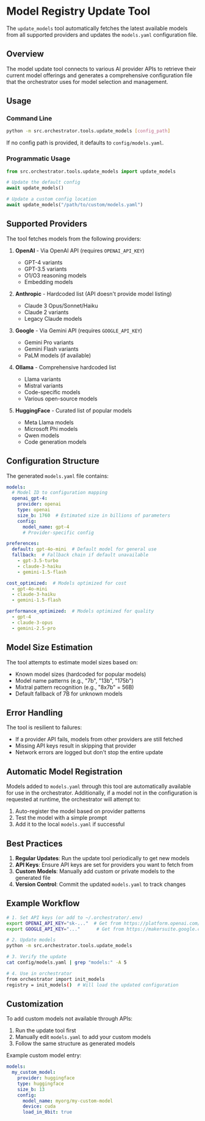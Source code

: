 # Model Registry Update Tool

The `update_models` tool automatically fetches the latest available models from all supported providers and updates the `models.yaml` configuration file.

## Overview

The model update tool connects to various AI provider APIs to retrieve their current model offerings and generates a comprehensive configuration file that the orchestrator uses for model selection and management.

## Usage

### Command Line

```bash
python -m src.orchestrator.tools.update_models [config_path]
```

If no config path is provided, it defaults to `config/models.yaml`.

### Programmatic Usage

```python
from src.orchestrator.tools.update_models import update_models

# Update the default config
await update_models()

# Update a custom config location
await update_models("/path/to/custom/models.yaml")
```

## Supported Providers

The tool fetches models from the following providers:

1. **OpenAI** - Via OpenAI API (requires `OPENAI_API_KEY`)
   - GPT-4 variants
   - GPT-3.5 variants
   - O1/O3 reasoning models
   - Embedding models

2. **Anthropic** - Hardcoded list (API doesn't provide model listing)
   - Claude 3 Opus/Sonnet/Haiku
   - Claude 2 variants
   - Legacy Claude models

3. **Google** - Via Gemini API (requires `GOOGLE_API_KEY`)
   - Gemini Pro variants
   - Gemini Flash variants
   - PaLM models (if available)

4. **Ollama** - Comprehensive hardcoded list
   - Llama variants
   - Mistral variants
   - Code-specific models
   - Various open-source models

5. **HuggingFace** - Curated list of popular models
   - Meta Llama models
   - Microsoft Phi models
   - Qwen models
   - Code generation models

## Configuration Structure

The generated `models.yaml` file contains:

```yaml
models:
  # Model ID to configuration mapping
  openai_gpt-4:
    provider: openai
    type: openai
    size_b: 1760  # Estimated size in billions of parameters
    config:
      model_name: gpt-4
      # Provider-specific config

preferences:
  default: gpt-4o-mini  # Default model for general use
  fallback:  # Fallback chain if default unavailable
    - gpt-3.5-turbo
    - claude-3-haiku
    - gemini-1.5-flash

cost_optimized:  # Models optimized for cost
  - gpt-4o-mini
  - claude-3-haiku
  - gemini-1.5-flash

performance_optimized:  # Models optimized for quality
  - gpt-4
  - claude-3-opus
  - gemini-2.5-pro
```

## Model Size Estimation

The tool attempts to estimate model sizes based on:
- Known model sizes (hardcoded for popular models)
- Model name patterns (e.g., "7b", "13b", "175b")
- Mixtral pattern recognition (e.g., "8x7b" = 56B)
- Default fallback of 7B for unknown models

## Error Handling

The tool is resilient to failures:
- If a provider API fails, models from other providers are still fetched
- Missing API keys result in skipping that provider
- Network errors are logged but don't stop the entire update

## Automatic Model Registration

Models added to `models.yaml` through this tool are automatically available for use in the orchestrator. Additionally, if a model not in the configuration is requested at runtime, the orchestrator will attempt to:

1. Auto-register the model based on provider patterns
2. Test the model with a simple prompt
3. Add it to the local `models.yaml` if successful

## Best Practices

1. **Regular Updates**: Run the update tool periodically to get new models
2. **API Keys**: Ensure API keys are set for providers you want to fetch from
3. **Custom Models**: Manually add custom or private models to the generated file
4. **Version Control**: Commit the updated `models.yaml` to track changes

## Example Workflow

```bash
# 1. Set API keys (or add to ~/.orchestrator/.env)
export OPENAI_API_KEY="sk-..."  # Get from https://platform.openai.com/api-keys
export GOOGLE_API_KEY="..."      # Get from https://makersuite.google.com/app/apikey

# 2. Update models
python -m src.orchestrator.tools.update_models

# 3. Verify the update
cat config/models.yaml | grep "models:" -A 5

# 4. Use in orchestrator
from orchestrator import init_models
registry = init_models()  # Will load the updated configuration
```

## Customization

To add custom models not available through APIs:

1. Run the update tool first
2. Manually edit `models.yaml` to add your custom models
3. Follow the same structure as generated models

Example custom model entry:
```yaml
models:
  my_custom_model:
    provider: huggingface
    type: huggingface
    size_b: 13
    config:
      model_name: myorg/my-custom-model
      device: cuda
      load_in_8bit: true
```